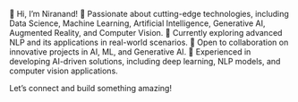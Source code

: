 👋 Hi, I’m Niranand!
🚀 Passionate about cutting-edge technologies, including Data Science, Machine Learning, Artificial Intelligence, Generative AI, Augmented Reality, and Computer Vision.
🧠 Currently exploring advanced NLP and its applications in real-world scenarios.
🤝 Open to collaboration on innovative projects in AI, ML, and Generative AI.
📌 Experienced in developing AI-driven solutions, including deep learning, NLP models, and computer vision applications.

Let’s connect and build something amazing!

<!---
nkmlworld/nkmlworld is a ✨ special ✨ repository because its `README.md` (this file) appears on your GitHub profile.
You can click the Preview link to take a look at your changes.
--->
